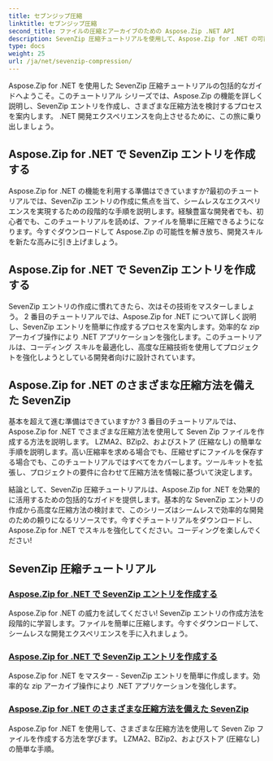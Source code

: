 ```yaml
---
title: セブンジップ圧縮
linktitle: セブンジップ圧縮
second_title: ファイルの圧縮とアーカイブのための Aspose.Zip .NET API
description: SevenZip 圧縮チュートリアルを使用して、Aspose.Zip for .NET の可能性を解き放ちます。 SevenZip エントリを簡単に作成し、さまざまな圧縮方法を検討します。
type: docs
weight: 25
url: /ja/net/sevenzip-compression/
---
```



Aspose.Zip for .NET を使用した SevenZip 圧縮チュートリアルの包括的なガイドへようこそ。このチュートリアル シリーズでは、Aspose.Zip の機能を詳しく説明し、SevenZip エントリを作成し、さまざまな圧縮方法を検討するプロセスを案内します。 .NET 開発エクスペリエンスを向上させるために、この旅に乗り出しましょう。

## Aspose.Zip for .NET で SevenZip エントリを作成する

Aspose.Zip for .NET の機能を利用する準備はできていますか?最初のチュートリアルでは、SevenZip エントリの作成に焦点を当て、シームレスなエクスペリエンスを実現するための段階的な手順を説明します。経験豊富な開発者でも、初心者でも、このチュートリアルを読めば、ファイルを簡単に圧縮できるようになります。今すぐダウンロードして Aspose.Zip の可能性を解き放ち、開発スキルを新たな高みに引き上げましょう。

## Aspose.Zip for .NET で SevenZip エントリを作成する

SevenZip エントリの作成に慣れてきたら、次はその技術をマスターしましょう。 2 番目のチュートリアルでは、Aspose.Zip for .NET について詳しく説明し、SevenZip エントリを簡単に作成するプロセスを案内します。効率的な zip アーカイブ操作により .NET アプリケーションを強化します。このチュートリアルは、コーディング スキルを最適化し、高度な圧縮技術を使用してプロジェクトを強化しようとしている開発者向けに設計されています。

## Aspose.Zip for .NET のさまざまな圧縮方法を備えた SevenZip

基本を超えて進む準備はできていますか? 3 番目のチュートリアルでは、Aspose.Zip for .NET でさまざまな圧縮方法を使用して Seven Zip ファイルを作成する方法を説明します。 LZMA2、BZip2、およびストア (圧縮なし) の簡単な手順を説明します。高い圧縮率を求める場合でも、圧縮せずにファイルを保存する場合でも、このチュートリアルではすべてをカバーします。ツールキットを拡張し、プロジェクトの要件に合わせて圧縮方法を情報に基づいて決定します。

結論として、SevenZip 圧縮チュートリアルは、Aspose.Zip for .NET を効果的に活用するための包括的なガイドを提供します。基本的な SevenZip エントリの作成から高度な圧縮方法の検討まで、このシリーズはシームレスで効率的な開発のための頼りになるリソースです。今すぐチュートリアルをダウンロードし、Aspose.Zip for .NET でスキルを強化してください。コーディングを楽しんでください!
## SevenZip 圧縮チュートリアル
### [Aspose.Zip for .NET で SevenZip エントリを作成する](./create-sevenzip-entries/)
Aspose.Zip for .NET の威力を試してください! SevenZip エントリの作成方法を段階的に学習します。ファイルを簡単に圧縮します。今すぐダウンロードして、シームレスな開発エクスペリエンスを手に入れましょう。
### [Aspose.Zip for .NET で SevenZip エントリを作成する](./create-sevenzip-entry/)
Aspose.Zip for .NET をマスター - SevenZip エントリを簡単に作成します。効率的な zip アーカイブ操作により .NET アプリケーションを強化します。
### [Aspose.Zip for .NET のさまざまな圧縮方法を備えた SevenZip](./sevenzip-various-compression-methods/)
Aspose.Zip for .NET を使用して、さまざまな圧縮方法を使用して Seven Zip ファイルを作成する方法を学びます。 LZMA2、BZip2、およびストア (圧縮なし) の簡単な手順。